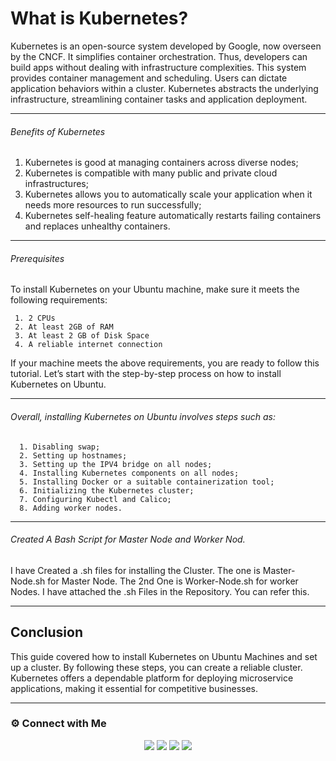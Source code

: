 # What is Kubernetes?
Kubernetes is an open-source system developed by Google, now overseen by the CNCF. It simplifies container orchestration. Thus, developers can build apps without dealing with infrastructure complexities. This system provides container management and scheduling. Users can dictate application behaviors within a cluster. Kubernetes abstracts the underlying infrastructure, streamlining container tasks and application deployment.

----
###### Benefits of Kubernetes
1. Kubernetes is good at managing containers across diverse nodes;
2. Kubernetes is compatible with many public and private cloud infrastructures;
3. Kubernetes allows you to automatically scale your application when it needs more resources to run successfully;
4. Kubernetes self-healing feature automatically restarts failing containers and replaces unhealthy containers.

----
###### Prerequisites
To install Kubernetes on your Ubuntu machine, make sure it meets the following requirements:

     1. 2 CPUs
     2. At least 2GB of RAM
     3. At least 2 GB of Disk Space
     4. A reliable internet connection
If your machine meets the above requirements, you are ready to follow this tutorial. Let’s start with the step-by-step process on how to install Kubernetes on Ubuntu.

----
###### Overall, installing Kubernetes on Ubuntu involves steps such as:

      1. Disabling swap;
      2. Setting up hostnames;
      3. Setting up the IPV4 bridge on all nodes;
      4. Installing Kubernetes components on all nodes;
      5. Installing Docker or a suitable containerization tool;
      6. Initializing the Kubernetes cluster;
      7. Configuring Kubectl and Calico;
      8. Adding worker nodes.
-----
###### Created A Bash Script for Master Node and Worker Nod.
I have Created a .sh files for installing the Cluster. The one is Master-Node.sh for Master Node. The 2nd One is Worker-Node.sh for worker Nodes. I have attached the .sh Files in the Repository. You can refer this.

----
## Conclusion
This guide covered how to install Kubernetes on Ubuntu Machines and set up a cluster. By following these steps, you can create a reliable cluster. Kubernetes offers a dependable platform for deploying microservice applications, making it essential for competitive businesses.

---
### ⚙️ Connect with Me

 <p align="center">
<a href="mailto:aparthan275@gmail.com"><img src="https://img.shields.io/badge/Gmail-D14836?style=for-the-badge&logo=gmail&logoColor=white"/></a>
<a href="https://www.instagram.com/_r.e.b.e.l.z_33/"><img src="https://img.shields.io/badge/Instagram-E4405F?style=for-the-badge&logo=instagram&logoColor=white"/></a>
<a href="https://www.linkedin.com/in/abhiraj-parthan-82038b191"><img src="https://img.shields.io/badge/LinkedIn-0077B5?style=for-the-badge&logo=linkedin&logoColor=white"/></a> 
<a href="https://www.wppredirect.tk/go/?p=918893532145&m=Abhiraj%20Parthan."><img src="https://img.shields.io/badge/WhatsApp-25D366?style=for-the-badge&logo=whatsapp&logoColor=white"/></a>
  </a></p>
</div>


